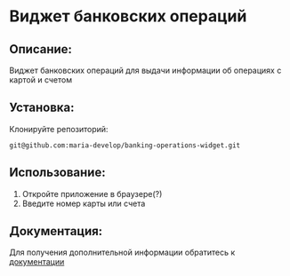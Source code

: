 # Виджет банковских операций

## Описание: 

Виджет банковских операций для выдачи информации об операциях с картой и счетом

## Установка:
Клонируйте репозиторий:
```
git@github.com:maria-develop/banking-operations-widget.git
```

## Использование:
1. Откройте приложение в браузере(?)
2. Введите номер карты или счета

## Документация:

Для получения дополнительной информации обратитесь к [документации](docs/README.md)